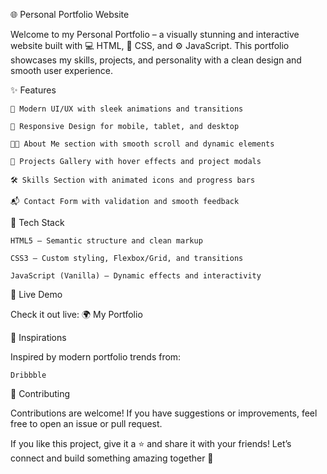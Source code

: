 🌐 Personal Portfolio Website

Welcome to my Personal Portfolio – a visually stunning and interactive website built with 💻 HTML, 🎨 CSS, and ⚙️ JavaScript. This portfolio showcases my skills, projects, and personality with a clean design and smooth user experience.

✨ Features

    💫 Modern UI/UX with sleek animations and transitions

    📱 Responsive Design for mobile, tablet, and desktop

    🧑‍💼 About Me section with smooth scroll and dynamic elements

    💼 Projects Gallery with hover effects and project modals

    🛠️ Skills Section with animated icons and progress bars

    📬 Contact Form with validation and smooth feedback

🔧 Tech Stack

    HTML5 – Semantic structure and clean markup

    CSS3 – Custom styling, Flexbox/Grid, and transitions

    JavaScript (Vanilla) – Dynamic effects and interactivity

🚀 Live Demo

Check it out live: 🌍 My Portfolio


	
	

🧠 Inspirations

Inspired by modern portfolio trends from:

    Dribbble

🤝 Contributing

Contributions are welcome!
If you have suggestions or improvements, feel free to open an issue or pull request.


If you like this project, give it a ⭐ and share it with your friends!
Let’s connect and build something amazing together 🚀

